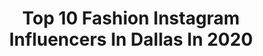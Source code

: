 ---
title: Top 10 Fashion Instagram Influencers In Dallas In 2020
description: >-
  Find top fashion Instagram influencers in Dallas in 2020. Most popular hashtags: #fashion #dallas #ootd #explore.
platform: Instagram
hits: 343
text_top: Discover the top-rated Instagram influencers on inBeat.
text_bottom: Our search engine aggregates 343 Instagram influencers like this in Dallas, United States for you to work with.
profiles:
  - username: "styledbyduha"
    fullname: >-
      D U H A 🕊
    bio: >-
      ﷽ ⠀⠀⠀⠀⠀⠀⠀⠀⠀ 22 | Modest Fashion Dallas, TX
    location: "United States"
    followers: 73802
    engagement: 138
    commentsToLikes: 0.029125
    id: ck0w21q2em7nt0i19vgats8at
    verified: false
    hashtags: "#icantdoit, #mykm, #ad"
  - username: "isdbaldo"
    fullname: >-
      
    bio: >-
      PASSION FOR GOD|| LOVING LIVE|| INPERFECTION|| ART|FASHION| DALLAS/FT.WORTH TX Inquires isdebaldo@yahoo.com MMBaldo discount for @mnml.la
    location: "United States"
    followers: 5900
    engagement: 469
    commentsToLikes: 0.050093
    id: ckaosuqwet3930i789qqhsxor
    verified: false
    hashtags: "#jamesbond, #menstyleguide, #expresstogether, #ourportraitdays"
  - username: "sushiiimilk"
    fullname: >-
      Female Tattoo Artist
    bio: >-
      Bringing you: Tattoos, Jams, & Threads DM for booking inquires Deposit required ✨
    location: "United States"
    followers: 12037
    engagement: 1141
    commentsToLikes: 0.043071
    id: ck6tu8c3cevrb0j71kdtyt3d9
    verified: false
    hashtags: "#styledby, #plants, #fyp, #ootd"
  - username: "laurynlately"
    fullname: >-
      Lauryn Henry Maynard
    bio: >-
      PETITE FASHION | LIFESTYLE | 📍DALLAS JUST PURCHASED OUR FIRST HOME 🏡 📩: lauryn@laurynlately.com
    location: "United States"
    followers: 17382
    engagement: 381
    commentsToLikes: 0.322116
    id: ck5zxuutd8pgk0i14b89ayddp
    verified: false
    hashtags: "#casualstyle, #style, #fashioninspo, #dallasinfluencer"
  - username: "sydneycroft_"
    fullname: >-
      S Y D N E Y
    bio: >-
      MA: @dmm.management RGA | RealStyle DET- @cocorochamodelcamp alumni
    location: "United States"
    followers: 2150
    engagement: 978
    commentsToLikes: 0.076668
    id: ckaozoj4vmoxn0i78px36066o
    verified: false
    hashtags: "#detroit, #editorial, #fashion, #dallasblogger"
  - username: "solais2"
    fullname: >-
      Jeniffer Solais Ávila López
    bio: >-
      📍dallas Tx ☕️ lifestyle, fitness, coffee @holacafedallas ✉️ solaisavila@gmail.com 🙌🏼 Faith. Grace.
    location: "United States"
    followers: 16479
    engagement: 402
    commentsToLikes: 0.026721
    id: ck6ty3xnf1jbg0j71g89ji833
    verified: false
    hashtags: "#coffee, #dallasblogger, #diamonds, #ido"
  - username: "joannaqluvsu"
    fullname: >-
      Jo💋 111
    bio: >-
      ✦ Rice Uni 🦉 ✦ Published model 💎 ✦ Management @tlondonagency 🌹 ✦ 2nd acct @jonat.portfolio 🤠👊🏼
    location: "United States"
    followers: 3316
    engagement: 1145
    commentsToLikes: 0.055721
    id: ck15qawyh1yid0i19dbunzgku
    verified: false
    hashtags: "#tigermist, #under10kportraits, #pavementhouston, #tiktok"
  - username: "panda_hawkins"
    fullname: >-
      Manda 🐼
    bio: >-
      ✝︎ ✝︎ ✝︎ Texas ☆ Real Estate ♡ @hcfitness.texas Discount Codes ⇣
    location: "United States"
    followers: 4563
    engagement: 1347
    commentsToLikes: 0.123601
    id: ckaou0c9ly8820i783cxswm04
    verified: false
    hashtags: "#explorepage, #fitness, #fitnessapparel, #flextexas"
  - username: "kkashh2"
    fullname: >-
      Kayla Young 🦋
    bio: >-
      dtx Brand Ambassador| CEO: @kayykouture_ Business 📧: kaylamyoung02@gmail.com Tiktok: @kkashh2 (142k+🙈)
    location: "United States"
    followers: 6358
    engagement: 931
    commentsToLikes: 0.067115
    id: ck9hcz5wnnjlp0j78aipjju2o
    verified: false
    hashtags: "#explorepage, #shein, #explore, #venishebassador"
  - username: "styledbysweetness"
    fullname: >-
      Shirin | Dallas Influencer
    bio: >-
      Healthy lifestyle + Petite Fashion 5'1 + Beauty PR 💌 | srabbani1133@gmail.com #styledbysweetness 📍Dallas, TX 🇲🇽 | 🇮🇷 FABLETICS 👇
    location: "United States"
    followers: 4136
    engagement: 1311
    commentsToLikes: 0.112132
    id: ck5q4yj23qpne0i11o7tuopyx
    verified: false
    hashtags: "#petiteblogger, #fallvibes, #fallinspo, #styledbysweetness"
---